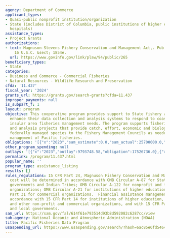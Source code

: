 ```yaml
---
agency: Department of Commerce
applicant_types:
- Quasi-public nonprofit institution/organization
- State (includes District of Columbia, public institutions of higher education and
  hospitals)
assistance_types:
- Project Grants
authorizations:
- text: Magnuson-Stevens Fishery Conservation and Management Act,. Pub. L. 94, 265.
    16 U.S.C. &sect; 1854e.
  url: https://www.govinfo.gov/link/plaw/94/public/265
beneficiary_types:
- State
categories:
- Business and Commerce - Commercial Fisheries
- Natural Resources - Wildlife Research and Preservation
cfda: '11.437'
fiscal_year: '2024'
grants_url: https://grants.gov/search-grants?cfda=11.437
improper_payments: null
is_subpart_f: 1
layout: program
objective: This cooperative program provides support to State fishery agencies to
  enhance their data collection and analysis systems to respond to coast wide and
  insular area fisheries management needs. The program supports fisheries data collection
  and analysis projects that provide catch, effort, economic and biological data on
  federally managed species to the Fishery Management Councils as needed for continuing
  management of Pacific fisheries.
obligations: '[{"x":"2023","sam_estimate":0.0,"sam_actual":25700000.0,"usa_spending_actual":25702220.9},{"x":"2024","sam_estimate":0.0,"sam_actual":19770000.0,"usa_spending_actual":19766318.0},{"x":"2025","sam_estimate":0.0,"sam_actual":20758500.0,"usa_spending_actual":1815894.0}]'
other_program_spending: null
outlays: '[{"x":"2023","outlay":9793748.58,"obligation":17526736.0},{"x":"2024","outlay":938225.64,"obligation":3767465.0},{"x":"2025","outlay":130674.08,"obligation":385000.0}]'
permalink: /program/11.437.html
popular_name: ''
program_type: assistance_listing
results: []
rules_regulations: 15 CFR Part 24, Magnuson Fishery Conservation and Management Act.  Allowable
  cost will be determined in accordance with OMB Circular A-87 for State and local
  governments and Indian Tribes; OMB Circular A-122 for nonprofit and for- profit
  organizations; OMB Circular A-21 for institutions of higher education; and 48 CFR
  Part 31 for commercial organizations.  Financial assistance management will be in
  accordance with 15 CFR Part 14 for institutions of higher education, hospitals,
  and other non-profit and commercial organizations, and with 15 CFR Part 24 for State
  and local governments.
sam_url: https://sam.gov/fal/614f61e793514d93b8d592082c6287cc/view
sub-agency: National Oceanic and Atmospheric Administration (NOAA)
title: Pacific Fisheries Data Program
usaspending_url: https://www.usaspending.gov/search/?hash=6ac85e6fd546467baec3c4648804bda2
---
```

